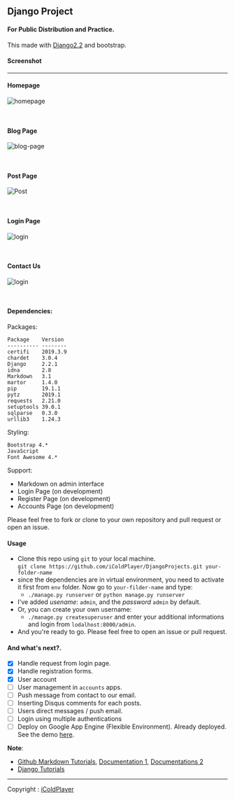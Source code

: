 ## Django Project 

#### For Public Distribution and Practice.

This made with [Django2.2](https://docs.djangoproject.com) and bootstrap.



#### Screenshot

----------
#### Homepage

![homepage](static/images/homepage.png)


<br>

#### Blog Page
![blog-page](static/images/blog-page.png)

<br>

#### Post Page
![Post](static/images/Post.png)

<br>

#### Login Page
![login](static/images/login.png)

<br>

#### Contact Us
![login](static/images/contact-us.png)

<br>

#### Dependencies:
Packages:
```
Package    Version 
---------- --------
certifi    2019.3.9
chardet    3.0.4   
Django     2.2.1   
idna       2.8     
Markdown   3.1     
martor     1.4.0   
pip        19.1.1  
pytz       2019.1  
requests   2.21.0  
setuptools 39.0.1  
sqlparse   0.3.0   
urllib3    1.24.3  
```
Styling:
```
Bootstrap 4.*
JavaScript
Font Awesome 4.*
```

Support:
- Markdown on admin interface
- Login Page (on development)
- Register Page (on development)
- Accounts Page (on development)

Please feel free to fork or clone to your own repository and pull request or open an issue.


#### Usage 
- Clone this repo using `git` to your local machine. <br>
`git clone https://github.com/iColdPlayer/DjangoProjects.git your-folder-name`
- since the dependencies are in virtual environment, 
you need to activate it first from `env` folder. Now go to `your-filder-name` and type:<br>
    - `./manage.py runserver` or `python manage.py runserver`
- I've added *usename*: `admin`, and the *password* `admin` by default.
- Or, you can create your own username:
    - `./manage.py createsuperuser` and enter your additional informations and login from `lodalhost:8000/admin`.
- And you're ready to go. Please feel free to open an issue or pull request.


#### And what's next?.
* [x] Handle request from login page.
* [x] Handle registration forms.
* [x] User account
* [ ] User management in `accounts` apps.
* [ ] Push message from contact to our email.
* [ ] Inserting Disqus comments for each posts.
* [ ] Users direct messages /  push email.
* [ ] Login using multiple authentications
* [ ] Deploy on Google App Engine (Flexible Environment). Already deployed. See the demo [here](https://notnoob.com).

**Note**:
- [Github Markdown Tutorials](https://github.com/adam-p/markdown-here/wiki/Markdown-Cheatsheet), [Documentation 1](https://github.com/markedjs/marked), [Documentations 2](https://github.com/agusmakmun/django-markdown-editor)
- [Django Tutorials](https://docs.djangoproject.com)
-------------------

Copyright : [iColdPlayer](https://dev.notnoob.com)
